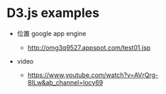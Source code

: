 D3.js examples
===
- 位置 google app engine 
	- http://omg3q9527.appspot.com/test01.jsp

- video 
	- https://www.youtube.com/watch?v=AVrQrg-8ILw&ab_channel=locy69
